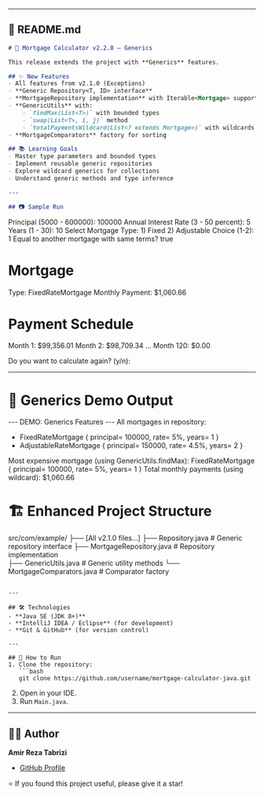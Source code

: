 
---

## 📘 README.md 

```markdown
# 🏦 Mortgage Calculator v2.2.0 – Generics

This release extends the project with **Generics** features.

## ✨ New Features
- All features from v2.1.0 (Exceptions)
- **Generic Repository<T, ID> interface**
- **MortgageRepository implementation** with Iterable<Mortgage> support
- **GenericUtils** with:
    - `findMax(List<T>)` with bounded types
    - `swap(List<T>, i, j)` method
    - `totalPaymentsWildcard(List<? extends Mortgage>)` with wildcards
- **MortgageComparators** factory for sorting

## 📚 Learning Goals
- Master type parameters and bounded types
- Implement reusable generic repositories
- Explore wildcard generics for collections
- Understand generic methods and type inference

---

## 📷 Sample Run

```

Principal (5000 - 600000): 100000
Annual Interest Rate (3 - 50 percent): 5
Years (1 - 30): 10
Select Mortgage Type: 1) Fixed  2) Adjustable
Choice (1-2): 1
Equal to another mortgage with same terms? true

# Mortgage

Type: FixedRateMortgage
Monthly Payment: \$1,060.66

# Payment Schedule

Month   1:     \$99,356.01
Month   2:     \$98,709.34
...
Month 120:     \$0.00

Do you want to calculate again? (y/n):

---

# 🔬 Generics Demo Output

--- DEMO: Generics Features ---
All mortgages in repository:
- FixedRateMortgage { principal= 100000, rate= 5%, years= 1 }
- AdjustableRateMortgage { principal= 150000, rate= 4.5%, years= 2 }

Most expensive mortgage (using GenericUtils.findMax): 
FixedRateMortgage { principal= 100000, rate= 5%, years= 1 }
Total monthly payments (using wildcard): $1,060.66

# 🏗️ Enhanced Project Structure

src/com/example/
├── [All v2.1.0 files...]
├── Repository.java           # Generic repository interface
├── MortgageRepository.java   # Repository implementation  
├── GenericUtils.java         # Generic utility methods
└── MortgageComparators.java  # Comparator factory

````

---

## 🛠️ Technologies
- **Java SE (JDK 8+)**  
- **IntelliJ IDEA / Eclipse** (for development)  
- **Git & GitHub** (for version control)

---

## 🚀 How to Run
1. Clone the repository:
   ```bash
   git clone https://github.com/username/mortgage-calculator-java.git
````

2. Open in your IDE.
3. Run `Main.java`.

---

## 👨‍💻 Author

**Amir Reza Tabrizi**

* [GitHub Profile](https://github.com/AmirReaper)

⭐ If you found this project useful, please give it a star!